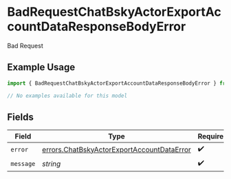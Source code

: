 # BadRequestChatBskyActorExportAccountDataResponseBodyError

Bad Request

## Example Usage

```typescript
import { BadRequestChatBskyActorExportAccountDataResponseBodyError } from "@speakeasy-api/bluesky/models/errors";

// No examples available for this model
```

## Fields

| Field                                                                                                    | Type                                                                                                     | Required                                                                                                 | Description                                                                                              |
| -------------------------------------------------------------------------------------------------------- | -------------------------------------------------------------------------------------------------------- | -------------------------------------------------------------------------------------------------------- | -------------------------------------------------------------------------------------------------------- |
| `error`                                                                                                  | [errors.ChatBskyActorExportAccountDataError](../../models/errors/chatbskyactorexportaccountdataerror.md) | :heavy_check_mark:                                                                                       | N/A                                                                                                      |
| `message`                                                                                                | *string*                                                                                                 | :heavy_check_mark:                                                                                       | N/A                                                                                                      |